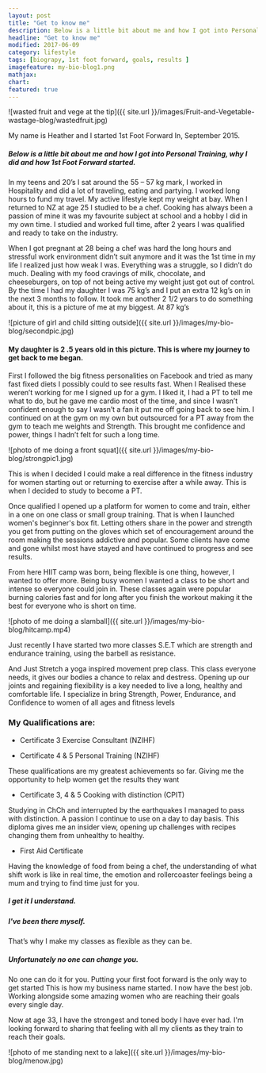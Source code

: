 ```yaml
---
layout: post
title: "Get to know me"
description: Below is a little bit about me and how I got into Personal Training and started 1st foot forward
headline: "Get to know me"
modified: 2017-06-09
category: lifestyle
tags: [biograpy, 1st foot forward, goals, results ]
imagefeature: my-bio-blog1.png
mathjax: 
chart:
featured: true
---
```


<style>

    .notepad-post-title h1{

        display: none!important;
    }

    .modify .notepad-post-title h1{

        display: block!important;
    }

    .bg-img img {
    	 -webkit-background-size: cover!important;
		  -moz-background-size: cover!important;
		  -o-background-size: cover!important;
		  background-size: cover!important;
    }

</style>


![wasted fruit and vege at the tip]({{ site.url }}/images/Fruit-and-Vegetable-wastage-blog/wastedfruit.jpg)


My name is Heather and I started 1st Foot Forward In, September 2015.

##### Below is a little bit about me and how I got into Personal Training, why I did and how 1st Foot Forward started.

In my teens and 20’s I sat around the 55 – 57 kg mark, I worked in Hospitality and did a lot of traveling, eating and partying. I worked long hours to fund my travel. My active lifestyle kept my weight at bay.
When I returned to NZ at age 25 I studied to be a chef. Cooking has always been a passion of mine it was my favourite subject at school and a hobby I did in my own time. I studied and worked full time, after 2 years I was qualified and ready to take on the industry.

When I got pregnant at 28 being a chef was hard the long hours and stressful work environment didn’t suit anymore and it was the 1st time in my life I realized just how weak I was. Everything was a struggle, so I didn’t do much. Dealing with my food cravings of milk, chocolate, and cheeseburgers, on top of not being active my weight just got out of control. By the time I had my daughter I was 75 kg’s and I put an extra 12 kg’s on in the next 3 months to follow.
It took me another 2 1/2 years to do something about it, this is a picture of me at my biggest. At 87 kg’s

![picture of girl and child sitting outside]({{ site.url }}/images/my-bio-blog/secondpic.jpg)


#### My daughter is 2 .5 years old in this picture. This is where my journey to get back to me began.

First I followed the big fitness personalities on Facebook and tried as many fast fixed diets I possibly could to see results fast.
When I Realised these weren’t working for me I signed up for a gym. I liked it, I had a PT to tell me what to do, but he gave me cardio most of the time, and since I wasn’t confident enough to say  I wasn’t a fan it put me off going back to see him. I continued on at the gym on my own but outsourced for a PT away from the gym to teach me weights and Strength. This brought me confidence and power, things I hadn’t felt for such a long time.

![photo of me doing a front squat]({{ site.url }}/images/my-bio-blog/strongpic1.jpg)

This is when I decided I could make a real difference in the fitness industry for women starting out or returning to exercise after a while away. This is when I decided to study to become a PT.

Once qualified I opened up a platform for women to come and train, either in a one on one class or small group training. That is when I launched women's beginner's box fit. Letting others share in the power and strength you get from putting on the gloves which set of encouragement around the room making the sessions addictive and popular. Some clients have come and gone whilst most have stayed and have continued to progress and see results.

From here HIIT camp was born, being flexible is one thing, however, I wanted to offer more. Being busy women I wanted a class to be short and intense so everyone could join in. These classes again were popular burning calories fast and for long after you finish the workout making it the best for everyone who is short on time. 

![photo of me doing a slamball]({{ site.url }}/images/my-bio-blog/hitcamp.mp4)


Just recently I have started two more classes  S.E.T which are strength and endurance training, using the barbell as resistance.

And Just Stretch a yoga inspired movement prep class. This class everyone needs, it gives our bodies a chance to relax and destress. Opening up our joints and regaining flexibility is a key needed to live a long, healthy and comfortable life.
I specialize in bring Strength, Power, Endurance, and Confidence to women of all ages and fitness levels

### My Qualifications are:

+	Certificate 3 Exercise Consultant (NZIHF)

+	Certificate 4 & 5 Personal Training (NZIHF)

These qualifications are my greatest achievements so far. Giving me the opportunity to help women get the results they want

+	Certificate 3, 4 & 5 Cooking with distinction (CPIT)

Studying in ChCh and interrupted by the earthquakes I managed to pass with distinction. A passion I continue to use on a day to day basis. This diploma gives me an insider view, opening up challenges with recipes changing them from unhealthy to healthy.
 
+	First Aid Certificate

Having the knowledge of food from being a chef, the understanding of what shift work is like in real time, the emotion and rollercoaster feelings being a mum and trying to find time just for you.
##### I get it I understand.

##### I've been there myself. 

That’s why I make my classes as flexible as they can be. 

##### Unfortunately no one can change you.

No one can do it for you. Putting your first foot forward is the only way to get started This is how my business name started. I now have the best job. Working alongside some amazing women who are reaching their goals every single day.

Now at age 33, I have the strongest and toned body I have ever had.
I'm looking forward to sharing that feeling with all my clients as they train to reach their goals.

![photo of me standing next to a lake]({{ site.url }}/images/my-bio-blog/menow.jpg) 
 




